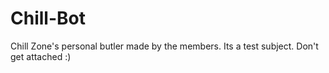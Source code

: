# Chill-Bot
Chill Zone's personal butler made by the members. Its a test subject. Don't get attached :)

